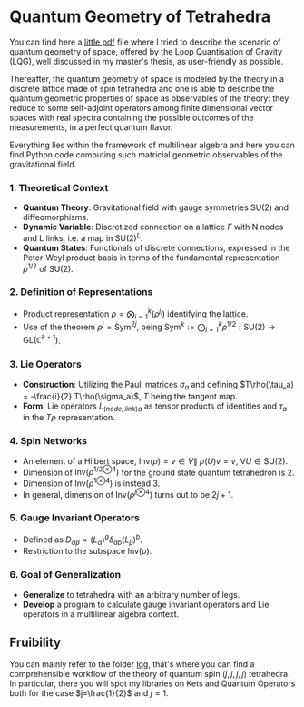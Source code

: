 # Quantum Geometry of Tetrahedra

You can find here a [little pdf](https://github.com/Joyboy0056/QuantumGeometryofTetrahedra/blob/main/Loop_Quantisation_of_Space.pdf) file where I tried to describe the scenario of quantum geometry of space, offered by the Loop Quantisation of Gravity (LQG), well discussed in  my master's thesis, as user-friendly as possible.

Thereafter, the quantum geometry of space is modeled by the theory in a discrete lattice made of spin tetrahedra and one is able to describe the quantum geometric properties of space as observables of the theory: they reduce to some self-adjoint operators among finite dimensional vector spaces with real spectra containing the possible outcomes of the measurements, in a perfect quantum flavor.

Everything lies within the framework of multilinear algebra and here you can find Python code computing such matricial geometric observables of the gravitational field.



### 1. **Theoretical Context**
   - **Quantum Theory**: Gravitational field with gauge symmetries $\text{SU}(2)$ and diffeomorphisms.
   - **Dynamic Variable**: Discretized connection on a lattice $\Gamma$ with  N nodes and L links, i.e. a map in $\text{SU}(2)^L$.
   - **Quantum States**: Functionals of discrete connections, expressed in the Peter-Weyl product basis in terms of the fundamental representation $\rho^{1/2}$ of $\text{SU}(2)$.

### 2. **Definition of Representations**
   - Product representation $\rho = \bigotimes_{i=1}^{k} (\rho^{j_i})$ identifying the lattice.
   - Use of the theorem $\rho^{j} = \text{Sym}^{2j}$, being $\text{Sym}^k:=\bigodot_{i=1}^k\rho^{1/2}:\text{SU}(2)\to\text{GL}(\mathbb{C}^{k+1})$.

### 3. **Lie Operators**
   - **Construction**: Utilizing the Pauli matrices $\sigma_a$ and defining $T\rho(\tau_a) = -\frac{i}{2} T\rho(\sigma_a)$, $T$ being the tangent map.
   - **Form**: Lie operators ${L_{(node, link)}}_a$ as tensor products of identities and $\tau_a$ in the $T\rho$ representation.

### 4. **Spin Networks**
   - An element of a Hilbert space, $\text{Inv}(\rho) = {v \in V \|\ \rho(U)v = v,\ \forall U \in \text{SU}(2)}$.
   - Dimension of $\text{Inv}\bigg({\rho^{1/2}}^{\otimes4}\bigg)$ for the ground state quantum tetrahedron is 2.
   - Dimension of $\text{Inv}\bigg({\rho^1}^{\otimes4}\bigg)$ is instead 3.
   - In general, dimension of $\text{Inv}\bigg({\rho^j}^{\otimes4}\bigg)$ turns out to be $2j+1$.

### 5. **Gauge Invariant Operators**
   - Defined as $D_{\alpha\beta} = (L_\alpha)^a\delta_{ab}(L_\beta)^b$.
   - Restriction to the subspace $\text{Inv}(\rho)$.

### 6. **Goal of Generalization**
   - **Generalize** to tetrahedra with an arbitrary number of legs.
   - **Develop** a program to calculate gauge invariant operators and Lie operators in a multilinear algebra context.

## Fruibility
You can mainly refer to the folder [lqg](https://github.com/Joyboy0056/QuantumGeometryofTetrahedra/tree/main/lqg), that's where you can find a comprehensible workflow of the theory of quantum spin $(j,j,j,j)$ tetrahedra. In particular, there you will spot my libraries on Kets and Quantum Operators both for the case $j=\frac{1}{2}$ and $j=1$.
